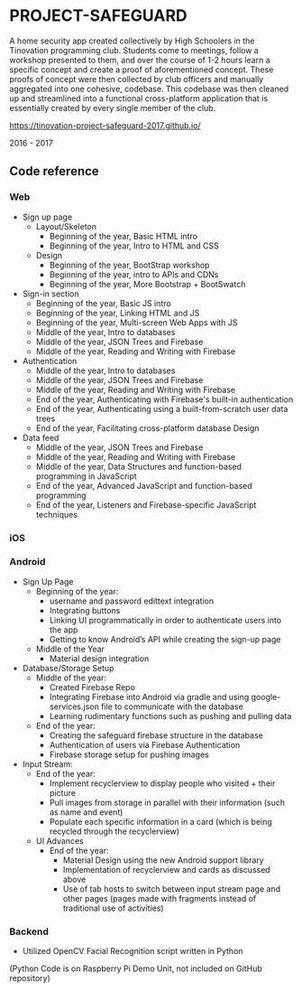 # PROJECT-SAFEGUARD
A home security app created collectively by High Schoolers in the Tinovation programming club. Students come to meetings, follow a workshop presented to them, and over the course of 1-2 hours learn a specific concept and create a proof of aforementioned concept. These proofs of concept were then collected by club officers and manually aggregated into one cohesive, codebase. This codebase was then cleaned up and streamlined into a functional cross-platform application that is essentially created by every single member of the club.

https://tinovation-project-safeguard-2017.github.io/

2016 - 2017

## Code reference

### Web

* Sign up page
  * Layout/Skeleton
    * Beginning of the year, Basic HTML intro
    * Beginning of the year, Intro to HTML and CSS
  * Design
    * Beginning of the year, BootStrap workshop
    * Beginning of the year, intro to APIs and CDNs
    * Beginning of the year, More Bootstrap + BootSwatch
* Sign-in section
  * Beginning of the year, Basic JS intro
  * Beginning of the year, Linking HTML and JS
  * Beginning of the year, Multi-screen Web Apps with JS
  * Middle of the year, Intro to databases
  * Middle of the year, JSON Trees and Firebase
  * Middle of the year, Reading and Writing with Firebase
* Authentication
  * Middle of the year, Intro to databases
  * Middle of the year, JSON Trees and Firebase
  * Middle of the year, Reading and Writing with Firebase
  * End of the year, Authenticating with Firebase's built-in authentication
  * End of the year, Authenticating using a built-from-scratch user data trees
  * End of the year, Facilitating cross-platform database Design
* Data feed
  * Middle of the year, JSON Trees and Firebase
  * Middle of the year, Reading and Writing with Firebase
  * Middle of the year, Data Structures and function-based programming in JavaScript
  * End of the year, Advanced JavaScript and function-based programming
  * End of the year, Listeners and Firebase-specific JavaScript techniques


### iOS

### Android

* Sign Up Page
  * Beginning of the year: 
    * username and password edittext integration
    * Integrating buttons
    * Linking UI programmatically in order to authenticate users into the app
    * Getting to know Android’s API while creating the sign-up page
  * Middle of the Year
    * Material design integration
* Database/Storage Setup 
  * Middle of the year:
    * Created Firebase Repo
    * Integrating Firebase into Android via gradle and using google-services.json file to communicate with the database
    * Learning rudimentary functions such as pushing and pulling data
  * End of the year:
    * Creating the safeguard firebase structure in the database
    * Authentication of users via Firebase Authentication
    * Firebase storage setup for pushing images
* Input Stream:
  * End of the year:
    * Implement recyclerview to display people who visited + their picture
    * Pull images from storage in parallel with their information (such as name and event)
    * Populate each specific information in a card (which is being recycled through the recyclerview)
  * UI Advances
    * End of the year:
      * Material Design using the new Android support library
      * Implementation of recyclerview and cards as discussed above
      * Use of tab hosts to switch between input stream page and other pages (pages made with fragments instead of traditional use of activities)



### Backend

* Utilized OpenCV Facial Recognition script written in Python

(Python Code is on Raspberry Pi Demo Unit, not included on GitHub repository)
